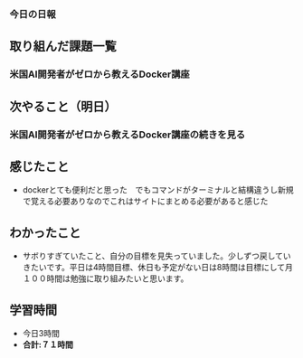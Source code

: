 ### 今日の日報
## 取り組んだ課題一覧
### 米国AI開発者がゼロから教えるDocker講座
## 次やること（明日）
### 米国AI開発者がゼロから教えるDocker講座の続きを見る
## 感じたこと
- dockerとても便利だと思った　でもコマンドがターミナルと結構違うし新規で覚える必要ありなのでこれはサイトにまとめる必要があると感じた
## わかったこと
- サボりすぎていたこと、自分の目標を見失っていました。少しずつ戻していきたいです。平日は4時間目標、休日も予定がない日は8時間は目標にして月１００時間は勉強に取り組みたいと思います。
## 学習時間
- 今日3時間
- **合計:７１時間**
